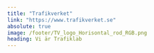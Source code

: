 ```yaml
---
title: "Trafikverket"
link: "https://www.trafikverket.se"
absolute: true
image: /footer/TV_logo_Horisontal_rod_RGB.png
heading: Vi är Trafiklab
---
```

